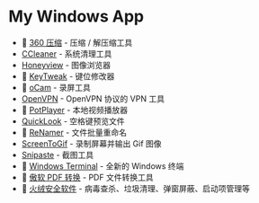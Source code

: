 # My Windows App

- 💖 [360 压缩](http://yasuo.360.cn/) - 压缩 / 解压缩工具
- [CCleaner](https://www.ccleaner.com/) - 系统清理工具
- [Honeyview](https://www.bandisoft.com/honeyview/) - 图像浏览器
- 💖 [KeyTweak](https://www.bleepingcomputer.com/download/keytweak/) - 键位修改器
- 💖 [oCam](https://ohsoft.net/eng/ocam/download.php?cate=1002) - 录屏工具
- [OpenVPN](https://openvpn.net/) - OpenVPN 协议的 VPN 工具
- 💖 [PotPlayer](https://potplayer.daum.net/) - 本地视频播放器
- [QuickLook](https://github.com/QL-Win/QuickLook) - 空格键预览文件
- 💖 [ReNamer](http://www.den4b.com/products/renamer) - 文件批量重命名
- [ScreenToGif](https://www.screentogif.com/) - 录制屏幕并输出 Gif 图像
- [Snipaste](https://zh.snipaste.com/) - 截图工具
- 💖 [Windows Terminal](https://github.com/microsoft/terminal) - 全新的 Windows 终端
- 💖 [傲软 PDF 转换](https://www.apowersoft.cn/pdf-converter) - PDF 文件转换工具
- 💖 [火绒安全软件](https://www.huorong.cn/) - 病毒查杀、垃圾清理、弹窗屏蔽、启动项管理等
